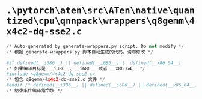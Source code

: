 # `.\pytorch\aten\src\ATen\native\quantized\cpu\qnnpack\wrappers\q8gemm\4x4c2-dq-sse2.c`

```py
/* Auto-generated by generate-wrappers.py script. Do not modify */
/* 根据 generate-wrappers.py 脚本自动生成的代码，请勿修改 */

#if defined(__i386__) || defined(__i686__) || defined(__x86_64__)
/* 如果编译目标是 __i386__、__i686__ 或者 __x86_64__ */
#include <q8gemm/4x4c2-dq-sse2.c>
/* 包含 q8gemm/4x4c2-dq-sse2.c 文件 */
#endif /* defined(__i386__) || defined(__i686__) || defined(__x86_64__) */
/* 结束条件编译指令块 */
```